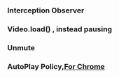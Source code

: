 ### Interception Observer
### Video.load() , instead pausing
### Unmute
### AutoPlay Policy,[For Chrome](https://stackoverflow.com/a/68128950/17952625)
